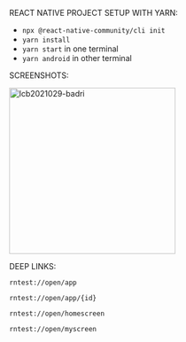 REACT NATIVE PROJECT SETUP WITH YARN:
* `npx @react-native-community/cli init`
* `yarn install`
* `yarn start` in one terminal
* `yarn android` in other terminal

SCREENSHOTS:

<img src="https://github.com/user-attachments/assets/58f6b666-5f34-48b5-88a0-44f17caa3ae9" alt="lcb2021029-badri" width="300" />


DEEP LINKS:
```
rntest://open/app

rntest://open/app/{id}

rntest://open/homescreen

rntest://open/myscreen
```

